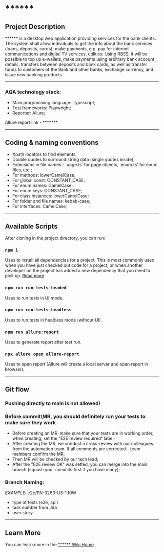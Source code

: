 # ******

## Project Description

****** is a desktop web application providing services for the bank clients. The system shall allow individuals to get the info about the bank services (loans, deposits, cards), make payments, e.g. pay for internet communications and digital TV services, utilities. Using RBSS, it will be possible to top up e-wallets, make payments using arbitrary bank account details, transfers between deposits and bank cards, as well as transfer funds to customers of the Bank and other banks, exchange currency, and issue new banking products.

---

### **AQA technology stack:**

- Main programming language: Typescript;
- Test frameworks: Playwright;
- Reporter: Allure;

Allure report link - *******

---

## Coding & naming conventions

- Xpath locators to find elements;
- Double quotes to surround string data (single quotes inside);
- Extensions in file names - .page.ts' for page objects, .enum.ts' for enum files, etc.;
- For methods: lowerCamelCase;
- For global const: CONSTANT_CASE;
- For enum names: CamelCase;
- For enum keys: CONSTANT_CASE;
- For class instances: lowerCamelCase;
- For folder and file names: kebab-case;
- For interfaces: CamelCase;

---

## Available Scripts

After cloning in the project directory, you can run:

### `npm i`

Uses to install all dependencies for a project. This is most commonly used when you
have just checked out code for a project, or when another developer on the project has
added a new dependency that you need to pick up.
[Read more](https://docs.npmjs.com/cli/v8/commands/npm-install)

### `npm run run-tests-headed`

Uses to run tests in UI mode.

### `npm run run-tests-headless`

Uses to run tests in headless mode (without UI).

### `npm run allure:report`

Uses to generate report after test run.

### `npx allure open allure-report`

Uses to open report (Allure will create a local server and open report in browser).

---

## Git flow

### Pushing directly to main is not allowed!

### Before commit\MR, you should definitely run your tests to make sure they work

- Before creating an MR, make sure that your tests are in working order, when creating, set the "E2E review required" label;
- After creating the MR, we conduct a cross-review with our colleagues from the automation team. If all comments are corrected - team members confirm the MR;
- Then MR will be checked by our tech lead;
- After the "E2E review OK" was setted, you can merge into the main branch (squash your commits first if you have many);

### Branch Naming:

_EXAMPLE:_ e2e/PN-3263-US-1.10W

- type of tests (e2e, api)
- task number from Jira
- user story

---

## Learn More

You can learn more in the [****** Wiki Home](https://*********)
